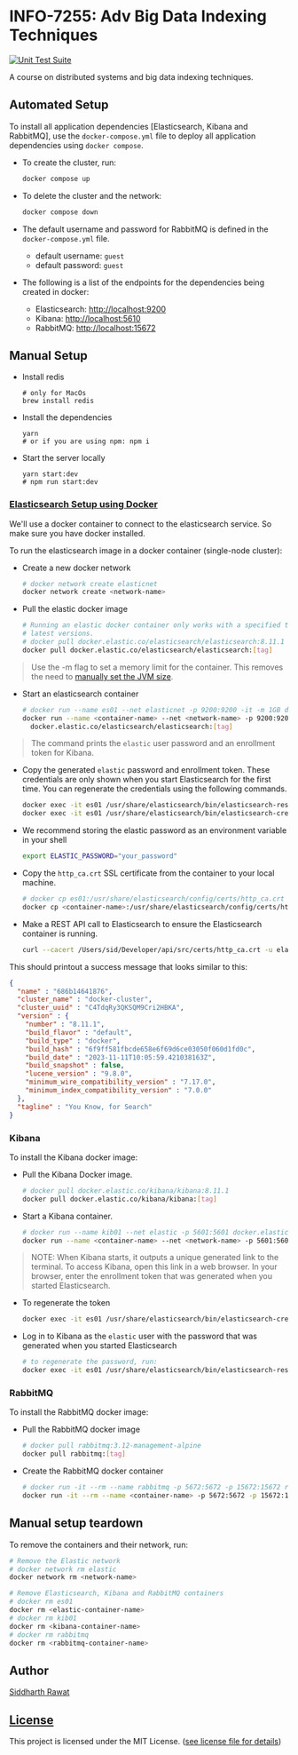 # INFO-7255: Adv Big Data Indexing Techniques

[![Unit Test Suite](https://github.com/sydrawat01/INFO7255/actions/workflows/test-suite.yml/badge.svg)](https://github.com/sydrawat01/INFO7255/actions/workflows/test-suite.yml)

A course on distributed systems and big data indexing techniques.

## Automated Setup

To install all application dependencies [Elasticsearch, Kibana and RabbitMQ], use the `docker-compose.yml` file to deploy all application dependencies using `docker compose`.

- To create the cluster, run:

  ```bash
  docker compose up
  ```

- To delete the cluster and the network:

  ```bash
  docker compose down
  ```

- The default username and password for RabbitMQ is defined in the `docker-compose.yml` file.
  - default username: `guest`
  - default password: `guest`

- The following is a list of the endpoints for the dependencies being created in docker:
  - Elasticsearch: [http://localhost:9200](http://localhost:9200)
  - Kibana: [http://localhost:5610](http://localhost:5610)
  - RabbitMQ: [http://localhost:15672](http://localhost:15672)

## Manual Setup

- Install redis

  ```shell
  # only for MacOs
  brew install redis
  ```

- Install the dependencies

   ```shell
   yarn
   # or if you are using npm: npm i
   ```

- Start the server locally

   ```shell
   yarn start:dev
   # npm run start:dev
   ```

### [Elasticsearch Setup using Docker](https://www.elastic.co/guide/en/elasticsearch/reference/8.11/docker.html)

We'll use a docker container to connect to the elasticsearch service. So make sure you have docker installed.

To run the elasticsearch image in a docker container (single-node cluster):

- Create a new docker network

  ```bash
  # docker network create elasticnet
  docker network create <network-name>
  ```

- Pull the elastic docker image

  ```bash
  # Running an elastic docker container only works with a specified tag, not with
  # latest versions.
  # docker pull docker.elastic.co/elasticsearch/elasticsearch:8.11.1
  docker pull docker.elastic.co/elasticsearch/elasticsearch:[tag]
  ```

> Use the -m flag to set a memory limit for the container. This removes the need to [manually set the JVM size](https://www.elastic.co/guide/en/elasticsearch/reference/8.11/docker.html#docker-set-heap-size).

- Start an elasticsearch container

  ```bash
  # docker run --name es01 --net elasticnet -p 9200:9200 -it -m 1GB docker.elastic.co/elasticsearch/elasticsearch:8.11.1
  docker run --name <container-name> --net <network-name> -p 9200:9200 -it -m 1GB \
    docker.elastic.co/elasticsearch/elasticsearch:[tag]
  ```

> The command prints the `elastic` user password and an enrollment token for Kibana.

- Copy the generated `elastic` password and enrollment token. These credentials are only shown when you start Elasticsearch for the first time. You can regenerate the credentials using the following commands.

  ```bash
  docker exec -it es01 /usr/share/elasticsearch/bin/elasticsearch-reset-password -u elastic
  docker exec -it es01 /usr/share/elasticsearch/bin/elasticsearch-create-enrollment-token -s kibana
  ```

- We recommend storing the elastic password as an environment variable in your shell

  ```bash
  export ELASTIC_PASSWORD="your_password"
  ```

- Copy the `http_ca.crt` SSL certificate from the container to your local machine.

  ```bash
  # docker cp es01:/usr/share/elasticsearch/config/certs/http_ca.crt /Users/sid/Developer/api/src/certs
  docker cp <container-name>:/usr/share/elasticsearch/config/certs/http_ca.crt /path/to/your/folder
  ```

- Make a REST API call to Elasticsearch to ensure the Elasticsearch container is running.

  ```bash
  curl --cacert /Users/sid/Developer/api/src/certs/http_ca.crt -u elastic:$ELASTIC_PASSWORD https://localhost:9200
  ```

This should printout a success message that looks similar to this:

```json
{
  "name" : "686b14641876",
  "cluster_name" : "docker-cluster",
  "cluster_uuid" : "C4TdqRy3QKSQM9Cri2HBKA",
  "version" : {
    "number" : "8.11.1",
    "build_flavor" : "default",
    "build_type" : "docker",
    "build_hash" : "6f9ff581fbcde658e6f69d6ce03050f060d1fd0c",
    "build_date" : "2023-11-11T10:05:59.421038163Z",
    "build_snapshot" : false,
    "lucene_version" : "9.8.0",
    "minimum_wire_compatibility_version" : "7.17.0",
    "minimum_index_compatibility_version" : "7.0.0"
  },
  "tagline" : "You Know, for Search"
}
```

### Kibana

To install the Kibana docker image:

- Pull the Kibana Docker image.

  ```bash
  # docker pull docker.elastic.co/kibana/kibana:8.11.1
  docker pull docker.elastic.co/kibana/kibana:[tag]
  ```

- Start a Kibana container.

  ```bash
  # docker run --name kib01 --net elastic -p 5601:5601 docker.elastic.co/kibana/kibana:8.11.1
  docker run --name <container-name> --net <network-name> -p 5601:5601 docker.elastic.co/kibana/kibana:[tag]
  ```

> NOTE: When Kibana starts, it outputs a unique generated link to the terminal. To access Kibana, open this link in a web browser. In your browser, enter the enrollment token that was generated when you started Elasticsearch.

- To regenerate the token

  ```bash
  docker exec -it es01 /usr/share/elasticsearch/bin/elasticsearch-create-enrollment-token -s kibana
  ```

- Log in to Kibana as the `elastic` user with the password that was generated when you started Elasticsearch

  ```bash
  # to regenerate the password, run:
  docker exec -it es01 /usr/share/elasticsearch/bin/elasticsearch-reset-password -u elastic
  ```

### RabbitMQ

To install the RabbitMQ docker image:

- Pull the RabbitMQ docker image

  ```bash
  # docker pull rabbitmq:3.12-management-alpine
  docker pull rabbitmq:[tag]
  ```

- Create the RabbitMQ docker container

  ```bash
  # docker run -it --rm --name rabbitmq -p 5672:5672 -p 15672:15672 rabbitmq:3.12-management-alpine
  docker run -it --rm --name <container-name> -p 5672:5672 -p 15672:15672 rabbitmq:[tag]
  ```

## Manual setup teardown

To remove the containers and their network, run:

```bash
# Remove the Elastic network
# docker network rm elastic
docker network rm <network-name>

# Remove Elasticsearch, Kibana and RabbitMQ containers
# docker rm es01
docker rm <elastic-container-name>
# docker rm kib01
docker rm <kibana-container-name>
# docker rm rabbitmq
docker rm <rabbitmq-container-name>
```

## Author

[Siddharth Rawat](https://sydrawat.live)

## [License](./LICENSE)

This project is licensed under the MIT License. ([see license file for details](./LICENSE))
